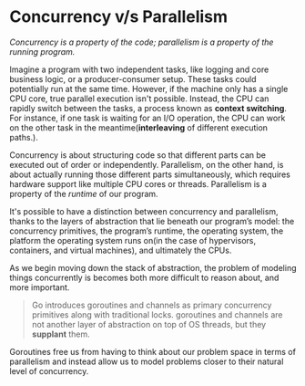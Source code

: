 # Concurrency v/s Parallelism
*Concurrency is a property of the code; parallelism is a property of the running program.*

Imagine a program with two independent tasks, like logging and core business logic, or a producer-consumer setup. These tasks could potentially run at the same time. However, if the machine only has a single CPU core, true parallel execution isn't possible. Instead, the CPU can rapidly switch between the tasks, a process known as **context switching**. For instance, if one task is waiting for an I/O operation, the CPU can work on the other task in the meantime(**interleaving** of different execution paths.).

Concurrency is about structuring code so that different parts can be executed out of order or independently. Parallelism, on the other hand, is about actually running those different parts simultaneously, which requires hardware support like multiple CPU cores or threads. Parallelism is a property of the _runtime_ of our program.

It's possible to have a distinction between concurrency and parallelism, thanks to the layers of abstraction that lie beneath our program’s model: the concurrency primitives, the program’s runtime, the operating system, the platform the operating system runs on(in the case of hypervisors, containers, and virtual machines), and ultimately the CPUs.

As we begin moving down the stack of abstraction, the problem of modeling things concurrently is becomes both more difficult to reason about, and more important.

> Go introduces goroutines and channels as primary concurrency primitives along with traditional locks. goroutines and channels are not another layer of abstraction on top of OS threads, but they **supplant** them.

Goroutines free us from having to think about our problem space in terms of parallelism and instead allow us to model problems closer to their natural level of concurrency.